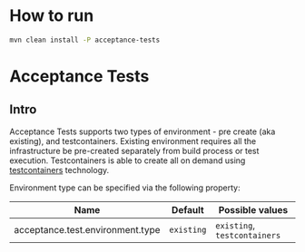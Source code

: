 # How to run
```sh
mvn clean install -P acceptance-tests 
```

# Acceptance Tests

## Intro

Acceptance Tests supports two types of environment - pre create (aka existing), and testcontainers.
Existing environment requires all the infrastructure be pre-created separately from build process or test execution.
Testcontainers is able to create all on demand using [testcontainers](https://www.testcontainers.org) technology.

Environment type can be specified via the following property:

| Name                             | Default    | Possible values              |
|----------------------------------|------------|------------------------------|
| acceptance.test.environment.type | `existing` | `existing`, `testcontainers` |